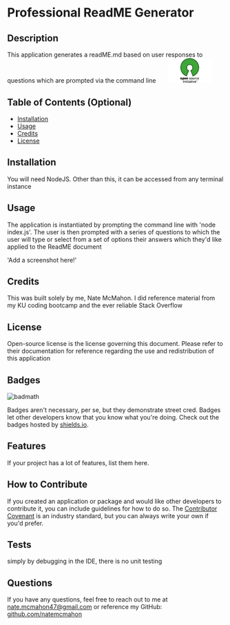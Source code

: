 
# Professional ReadME Generator

## Description
    
This application generates a readME.md based on user responses to questions which are prompted via the command line
 <img src = "./licenseImages/openSource.png" width="100px" style="padding-left: 25px">
    
## Table of Contents (Optional)
    
- [Installation](#installation)
- [Usage](#usage)
- [Credits](#credits)
- [License](#license)

    
## Installation
    
You will need NodeJS. Other than this, it can be accessed from any terminal instance
    
## Usage
    
The application is instantiated by prompting the command line with 'node index.js'. The user is then prompted with a series of questions to which the user will type or select from a set of options their answers which they'd like applied to the ReadME document
    
'Add a screenshot here!'
        
    
## Credits
    
This was built solely by me, Nate McMahon. I did reference material from my KU coding bootcamp and the ever reliable Stack Overflow
    
## License
    
Open-source license is the license governing this document. Please refer to their documentation for reference regarding the use and redistribution of this application
 
## Badges
    
![badmath](https://img.shields.io/github/languages/top/lernantino/badmath)
    
Badges aren't necessary, per se, but they demonstrate street cred. Badges let other developers know that you know what you're doing. Check out the badges hosted by [shields.io](https://shields.io/).

## Features
    
If your project has a lot of features, list them here.
    
## How to Contribute
    
If you created an application or package and would like other developers to contribute it, you can include guidelines for how to do so. The [Contributor Covenant](https://www.contributor-covenant.org/) is an industry standard, but you can always write your own if you'd prefer.
    
## Tests
    
simply by debugging in the IDE, there is no unit testing

## Questions

If you have any questions, feel free to reach out to me at nate.mcmahon47@gmail.com or reference my GitHub:
[github.com/natemcmahon](github.com/natemcmahon)